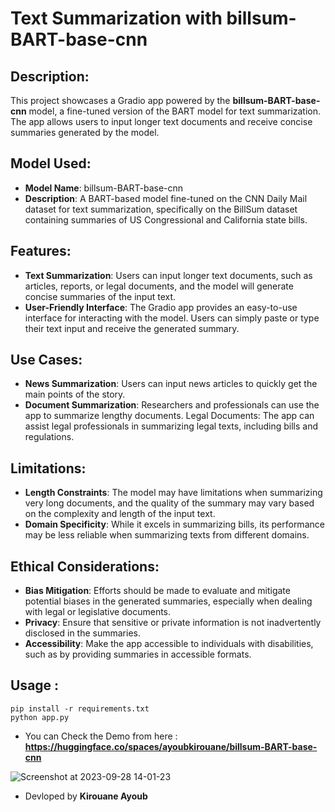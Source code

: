 # Text Summarization with billsum-BART-base-cnn

## Description: 
This project showcases a Gradio app powered by the **billsum-BART-base-cnn** model, a fine-tuned version of the BART model for text summarization. The app allows users to input longer text documents and receive concise summaries generated by the model.

## Model Used:

+ **Model Name**: billsum-BART-base-cnn
+ **Description**: A BART-based model fine-tuned on the CNN Daily Mail dataset for text summarization, specifically on the BillSum dataset containing summaries of US Congressional and California state bills.

## Features:

+ **Text Summarization**: Users can input longer text documents, such as articles, reports, or legal documents, and the model will generate concise summaries of the input text.
+ **User-Friendly Interface**: The Gradio app provides an easy-to-use interface for interacting with the model. Users can simply paste or type their text input and receive the generated summary.

## Use Cases:

+ **News Summarization**: Users can input news articles to quickly get the main points of the story.
+ **Document Summarization**: Researchers and professionals can use the app to summarize lengthy documents.
Legal Documents: The app can assist legal professionals in summarizing legal texts, including bills and regulations.

## Limitations:

+ **Length Constraints**: The model may have limitations when summarizing very long documents, and the quality of the summary may vary based on the complexity and length of the input text.
+ **Domain Specificity**: While it excels in summarizing bills, its performance may be less reliable when summarizing texts from different domains.

## Ethical Considerations:

+ **Bias Mitigation**: Efforts should be made to evaluate and mitigate potential biases in the generated summaries, especially when dealing with legal or legislative documents.
+ **Privacy**: Ensure that sensitive or private information is not inadvertently disclosed in the summaries.
+ **Accessibility**: Make the app accessible to individuals with disabilities, such as by providing summaries in accessible formats.

## Usage : 
```
pip install -r requirements.txt
python app.py
```

+ You can Check the Demo from here : **https://huggingface.co/spaces/ayoubkirouane/billsum-BART-base-cnn** 

![Screenshot at 2023-09-28 14-01-23](https://github.com/Kirouane-Ayoub/billsum-BART-base-cnn-app/assets/99510125/bdd177df-2f0b-4c2b-b5d9-65684e83e3b0)

+ Devloped by **Kirouane Ayoub**
